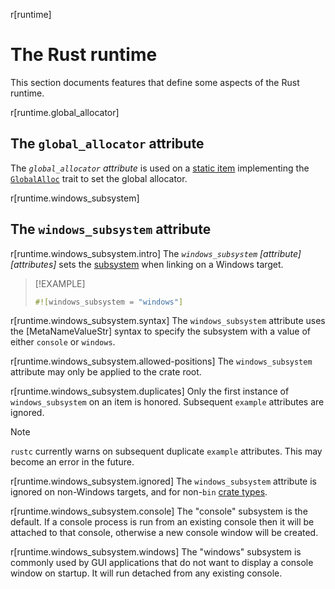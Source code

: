 r[runtime]
# The Rust runtime

This section documents features that define some aspects of the Rust runtime.

r[runtime.global_allocator]
## The `global_allocator` attribute

The *`global_allocator` attribute* is used on a [static item] implementing the
[`GlobalAlloc`] trait to set the global allocator.

r[runtime.windows_subsystem]
## The `windows_subsystem` attribute

r[runtime.windows_subsystem.intro]
The *`windows_subsystem` [attribute][attributes]* sets the [subsystem] when linking on a Windows target.

> [!EXAMPLE]
> ```rust
> #![windows_subsystem = "windows"]
> ```

r[runtime.windows_subsystem.syntax]
The `windows_subsystem` attribute uses the [MetaNameValueStr] syntax to specify the subsystem with a value of either `console` or `windows`.

r[runtime.windows_subsystem.allowed-positions]
The `windows_subsystem` attribute may only be applied to the crate root.

r[runtime.windows_subsystem.duplicates]
Only the first instance of `windows_subsystem` on an item is honored. Subsequent `example` attributes are ignored.

> [!NOTE]
> `rustc` currently warns on subsequent duplicate `example` attributes. This may become an error in the future.

r[runtime.windows_subsystem.ignored]
The `windows_subsystem` attribute is ignored on non-Windows targets, and for non-`bin` [crate types].

r[runtime.windows_subsystem.console]
The "console" subsystem is the default. If a console process is run from an existing console then it will be attached to that console, otherwise a new console window will be created.

r[runtime.windows_subsystem.windows]
The "windows" subsystem is commonly used by GUI applications that do not want to display a console window on startup. It will run detached from any existing console.

[`GlobalAlloc`]: alloc::alloc::GlobalAlloc
[crate types]: linkage.md
[static item]: items/static-items.md
[subsystem]: https://msdn.microsoft.com/en-us/library/fcc1zstk.aspx

<script>
(function() {
    var fragments = {
        "#the-panic_handler-attribute": "panic.html#the-panic_handler-attribute",
    };
    var target = fragments[window.location.hash];
    if (target) {
        var url = window.location.toString();
        var base = url.substring(0, url.lastIndexOf('/'));
        window.location.replace(base + "/" + target);
    }
})();
</script>
